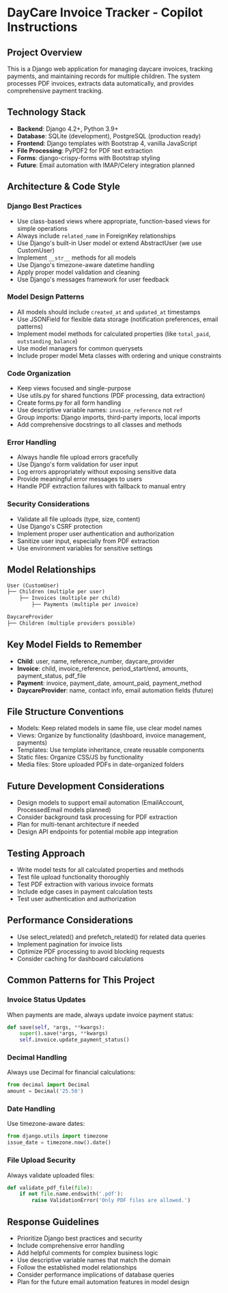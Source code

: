 # DayCare Invoice Tracker - Copilot Instructions

## Project Overview
This is a Django web application for managing daycare invoices, tracking payments, and maintaining records for multiple children. The system processes PDF invoices, extracts data automatically, and provides comprehensive payment tracking.

## Technology Stack
- **Backend**: Django 4.2+, Python 3.9+
- **Database**: SQLite (development), PostgreSQL (production ready)
- **Frontend**: Django templates with Bootstrap 4, vanilla JavaScript
- **File Processing**: PyPDF2 for PDF text extraction
- **Forms**: django-crispy-forms with Bootstrap styling
- **Future**: Email automation with IMAP/Celery integration planned

## Architecture & Code Style

### Django Best Practices
- Use class-based views where appropriate, function-based views for simple operations
- Always include `related_name` in ForeignKey relationships
- Use Django's built-in User model or extend AbstractUser (we use CustomUser)
- Implement `__str__` methods for all models
- Use Django's timezone-aware datetime handling
- Apply proper model validation and cleaning
- Use Django's messages framework for user feedback

### Model Design Patterns
- All models should include `created_at` and `updated_at` timestamps
- Use JSONField for flexible data storage (notification preferences, email patterns)
- Implement model methods for calculated properties (like `total_paid`, `outstanding_balance`)
- Use model managers for common querysets
- Include proper model Meta classes with ordering and unique constraints

### Code Organization
- Keep views focused and single-purpose
- Use utils.py for shared functions (PDF processing, data extraction)
- Create forms.py for all form handling
- Use descriptive variable names: `invoice_reference` not `ref`
- Group imports: Django imports, third-party imports, local imports
- Add comprehensive docstrings to all classes and methods

### Error Handling
- Always handle file upload errors gracefully
- Use Django's form validation for user input
- Log errors appropriately without exposing sensitive data
- Provide meaningful error messages to users
- Handle PDF extraction failures with fallback to manual entry

### Security Considerations
- Validate all file uploads (type, size, content)
- Use Django's CSRF protection
- Implement proper user authentication and authorization
- Sanitize user input, especially from PDF extraction
- Use environment variables for sensitive settings

## Model Relationships
```python
User (CustomUser)
├── Children (multiple per user)
    ├── Invoices (multiple per child)
        ├── Payments (multiple per invoice)

DaycareProvider
├── Children (multiple providers possible)
```

## Key Model Fields to Remember
- **Child**: user, name, reference_number, daycare_provider
- **Invoice**: child, invoice_reference, period_start/end, amounts, payment_status, pdf_file
- **Payment**: invoice, payment_date, amount_paid, payment_method
- **DaycareProvider**: name, contact info, email automation fields (future)

## File Structure Conventions
- Models: Keep related models in same file, use clear model names
- Views: Organize by functionality (dashboard, invoice management, payments)
- Templates: Use template inheritance, create reusable components
- Static files: Organize CSS/JS by functionality
- Media files: Store uploaded PDFs in date-organized folders

## Future Development Considerations
- Design models to support email automation (EmailAccount, ProcessedEmail models planned)
- Consider background task processing for PDF extraction
- Plan for multi-tenant architecture if needed
- Design API endpoints for potential mobile app integration

## Testing Approach
- Write model tests for all calculated properties and methods
- Test file upload functionality thoroughly
- Test PDF extraction with various invoice formats
- Include edge cases in payment calculation tests
- Test user authentication and authorization

## Performance Considerations
- Use select_related() and prefetch_related() for related data queries
- Implement pagination for invoice lists
- Optimize PDF processing to avoid blocking requests
- Consider caching for dashboard calculations

## Common Patterns for This Project

### Invoice Status Updates
When payments are made, always update invoice payment status:
```python
def save(self, *args, **kwargs):
    super().save(*args, **kwargs)
    self.invoice.update_payment_status()
```

### Decimal Handling
Always use Decimal for financial calculations:
```python
from decimal import Decimal
amount = Decimal('25.50')
```

### Date Handling
Use timezone-aware dates:
```python
from django.utils import timezone
issue_date = timezone.now().date()
```

### File Upload Security
Always validate uploaded files:
```python
def validate_pdf_file(file):
    if not file.name.endswith('.pdf'):
        raise ValidationError('Only PDF files are allowed.')
```

## Response Guidelines
- Prioritize Django best practices and security
- Include comprehensive error handling
- Add helpful comments for complex business logic
- Use descriptive variable names that match the domain
- Follow the established model relationships
- Consider performance implications of database queries
- Plan for the future email automation features in model design